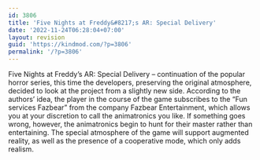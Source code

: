 ```yaml
---
id: 3806
title: 'Five Nights at Freddy&#8217;s AR: Special Delivery'
date: '2022-11-24T06:28:04+07:00'
layout: revision
guid: 'https://kindmod.com/?p=3806'
permalink: '/?p=3806'
---
```


Five Nights at Freddy’s AR: Special Delivery – continuation of the popular horror series, this time the developers, preserving the original atmosphere, decided to look at the project from a slightly new side. According to the authors’ idea, the player in the course of the game subscribes to the “Fun services Fazbear” from the company Fazbear Entertainment, which allows you at your discretion to call the animatronics you like. If something goes wrong, however, the animatronics begin to hunt for their master rather than entertaining. The special atmosphere of the game will support augmented reality, as well as the presence of a cooperative mode, which only adds realism.
